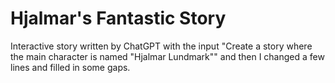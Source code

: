 # Hjalmar's Fantastic Story
Interactive story written by ChatGPT with the input "Create a story where the main character is named "Hjalmar Lundmark"" and then I changed a few lines and filled in some gaps. 